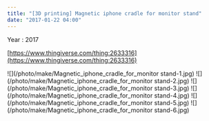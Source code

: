```yaml
---
title: "[3D printing] Magnetic iphone cradle for monitor stand"
date: "2017-01-22 04:00"
---
```


Year : 2017

[https://www.thingiverse.com/thing:2633316](https://www.thingiverse.com/thing:2633316)

![](/photo/make/Magnetic_iphone_cradle_for_monitor stand-1.jpg)
![](/photo/make/Magnetic_iphone_cradle_for_monitor stand-2.jpg)
![](/photo/make/Magnetic_iphone_cradle_for_monitor stand-3.jpg)
![](/photo/make/Magnetic_iphone_cradle_for_monitor stand-4.jpg)
![](/photo/make/Magnetic_iphone_cradle_for_monitor stand-5.jpg)
![](/photo/make/Magnetic_iphone_cradle_for_monitor stand-6.jpg)